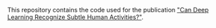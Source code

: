 This repository contains the code used for the publication ["Can Deep Learning Recognize Subtle Human Activities?"](https://arxiv.org/abs/2003.13852).
